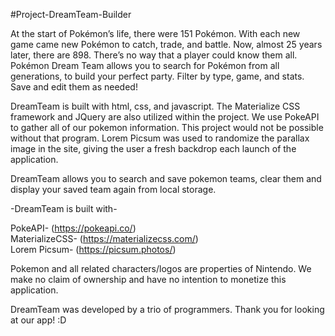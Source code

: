 #Project-DreamTeam-Builder

At the start of Pokémon’s life, there were 151 Pokémon. With each new game came new Pokémon to catch, trade, and battle. Now, almost 25 years later, there are 898. There’s no way that a player could know them all. Pokémon Dream Team allows you to search for Pokémon from all generations, to build your perfect party. Filter by type, game, and stats. Save and edit them as needed!

DreamTeam is built with html, css, and javascript. The Materialize CSS framework and JQuery are also utilized within the project. We use PokeAPI to gather all of our pokemon information. This project would not be possible without that program. Lorem Picsum was used to randomize the parallax image in the site, giving the user a fresh backdrop each launch of the application.

DreamTeam allows you to search and save pokemon teams, clear them and display your saved team again from local storage.

-DreamTeam is built with-

PokeAPI- (https://pokeapi.co/) <br>
MaterializeCSS- (https://materializecss.com/) <br>
Lorem Picsum- (https://picsum.photos/)

Pokemon and all related characters/logos are properties of Nintendo. We make no claim of ownership and have no intention to monetize this application.

DreamTeam was developed by a trio of programmers. Thank you for looking at our app! :D
